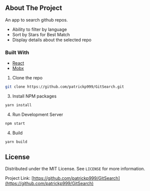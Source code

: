 <!-- ABOUT THE PROJECT -->

## About The Project

An app to search github repos.

- Ability to filter by language
- Sort by Stars for Best Match
- Display details about the selected repo

### Built With

- [React](https://reactjs.org/)
- [Mobx](https://mobx.js.org/README.html)

<!-- GETTING STARTED -->

1. Clone the repo

```sh
git clone https://github.com/patrickp999/GitSearch.git
```

3. Install NPM packages

```sh
yarn install
```

4. Run Development Server

```sh
npm start
```

4. Build

```sh
yarn build
```

<!-- LICENSE -->

## License

Distributed under the MIT License. See `LICENSE` for more information.

Project Link: [https://github.com/patrickp999/GitSearch](https://github.com/patrickp999/GitSearch)
